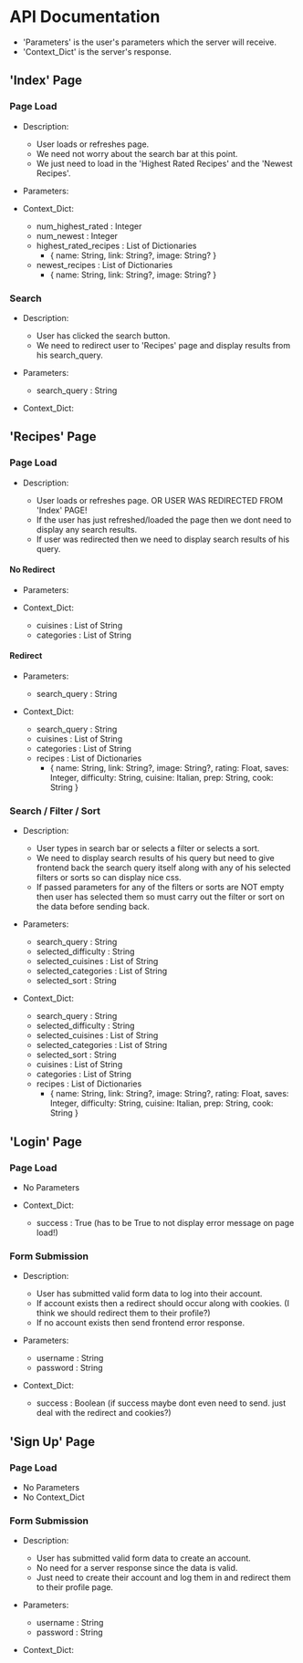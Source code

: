 # API Documentation

- 'Parameters' is the user's parameters which the server will receive.
- 'Context_Dict' is the server's response.

## 'Index' Page

### Page Load

- Description:

  - User loads or refreshes page.
  - We need not worry about the search bar at this point.
  - We just need to load in the 'Highest Rated Recipes' and the 'Newest Recipes'.

- Parameters:

- Context_Dict:

  - num_highest_rated : Integer
  - num_newest : Integer
  - highest_rated_recipes : List of Dictionaries
    - {
      name: String,
      link: String?,
      image: String?
      }
  - newest_recipes : List of Dictionaries
    - {
      name: String,
      link: String?,
      image: String?
      }

### Search

- Description:

  - User has clicked the search button.
  - We need to redirect user to 'Recipes' page and display results from his search_query.

- Parameters:

  - search_query : String

- Context_Dict:

## 'Recipes' Page

### Page Load

- Description:

  - User loads or refreshes page. OR USER WAS REDIRECTED FROM 'Index' PAGE!
  - If the user has just refreshed/loaded the page then we dont need to display any search results.
  - If user was redirected then we need to display search results of his query.

#### No Redirect

- Parameters:

- Context_Dict:

  - cuisines : List of String
  - categories : List of String

#### Redirect

- Parameters:

  - search_query : String

- Context_Dict:

  - search_query : String
  - cuisines : List of String
  - categories : List of String
  - recipes : List of Dictionaries
    - {
      name: String,
      link: String?,
      image: String?,
      rating: Float,
      saves: Integer,
      difficulty: String,
      cuisine: Italian,
      prep: String,
      cook: String
      }

### Search / Filter / Sort

- Description:

  - User types in search bar or selects a filter or selects a sort.
  - We need to display search results of his query but need to give frontend back the search query itself along with any of his selected filters or sorts so can display nice css.
  - If passed parameters for any of the filters or sorts are NOT empty then user has selected them so must carry out the filter or sort on the data before sending back.

- Parameters:

  - search_query : String
  - selected_difficulty : String
  - selected_cuisines : List of String
  - selected_categories : List of String
  - selected_sort : String

- Context_Dict:

  - search_query : String
  - selected_difficulty : String
  - selected_cuisines : List of String
  - selected_categories : List of String
  - selected_sort : String
  - cuisines : List of String
  - categories : List of String
  - recipes : List of Dictionaries
    - {
      name: String,
      link: String?,
      image: String?,
      rating: Float,
      saves: Integer,
      difficulty: String,
      cuisine: Italian,
      prep: String,
      cook: String
      }

## 'Login' Page

### Page Load

- No Parameters

- Context_Dict:

  - success : True (has to be True to not display error message on page load!)

### Form Submission

- Description:

  - User has submitted valid form data to log into their account.
  - If account exists then a redirect should occur along with cookies. (I think we should redirect them to their profile?)
  - If no account exists then send frontend error response.

- Parameters:

  - username : String
  - password : String

- Context_Dict:

  - success : Boolean (if success maybe dont even need to send. just deal with the redirect and cookies?)

## 'Sign Up' Page

### Page Load

- No Parameters
- No Context_Dict

### Form Submission

- Description:

  - User has submitted valid form data to create an account.
  - No need for a server response since the data is valid.
  - Just need to create their account and log them in and redirect them to their profile page.

- Parameters:

  - username : String
  - password : String

- Context_Dict:

